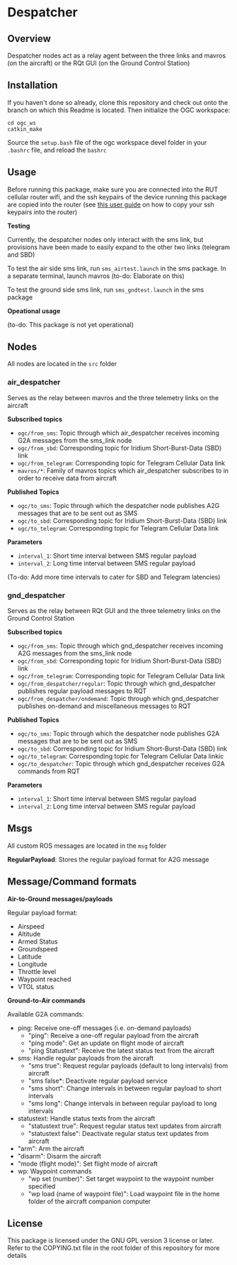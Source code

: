 # Despatcher

## Overview

Despatcher nodes act as a relay agent between the three links and mavros (on the aircraft) or the RQt GUI (on the Ground Control Station)

## Installation

If you haven't done so already, clone this repository and check out onto the branch on which this Readme is located. Then initialize the OGC workspace:

```
cd ogc_ws
catkin_make
```
Source the `setup.bash` file of the ogc workspace devel folder in your `.bashrc` file, and reload the `bashrc`

## Usage

Before running this package, make sure you are connected into the RUT cellular router wifi, and the ssh keypairs of the device running this package are copied into the router (see [this user guide](https://wiki.teltonika-networks.com/view/SSH_RSA_key_authentication_(Linux)) on how to copy your ssh keypairs into the router)

**Testing**

Currently, the despatcher nodes only interact with the sms link, but provisions have been made to easily expand to the other two links (telegram and SBD)

To test the air side sms link, run `sms_airtest.launch` in the sms package. In a separate terminal, launch mavros (to-do: Elaborate on this)

To test the ground side sms link, run `sms_gndtest.launch` in the sms package

**Opeational usage**

(to-do. This package is not yet operational)

## Nodes

All nodes are located in the `src` folder

### air_despatcher

Serves as the relay between mavros and the three telemetry links on the aircraft

**Subscribed topics**

* `ogc/from_sms`: Topic through which air_despatcher receives incoming G2A messages from the sms_link node
* `ogc/from_sbd`: Corresponding topic for Iridium Short-Burst-Data (SBD) link
* `ogc/from_telegram`: Corresponding topic for Telegram Cellular Data link
* `mavros/*`: Family of mavros topics which air_despatcher subscribes to in order to receive data from aircraft

**Published Topics**

* `ogc/to_sms`: Topic through which the despatcher node publishes A2G messages that are to be sent out as SMS
* `ogc/to_sbd`: Corresponding topic for Iridium Short-Burst-Data (SBD) link
* `ogc/to_telegram`: Corresponding topic for Telegram Cellular Data link

**Parameters**

* `interval_1`: Short time interval between SMS regular payload
* `interval_2`: Long time interval between SMS regular payload

(To-do: Add more time intervals to cater for SBD and Telegram latencies)

### gnd_despatcher

Serves as the relay between RQt GUI and the three telemetry links on the Ground Control Station

**Subscribed topics**

* `ogc/from_sms`: Topic through which gnd_despatcher receives incoming A2G messages from the sms_link node
* `ogc/from_sbd`: Corresponding topic for Iridium Short-Burst-Data (SBD) link
* `ogc/from_telegram`: Corresponding topic for Telegram Cellular Data link
* `ogc/from_despatcher/regular`: Topic through which gnd_despatcher publishes regular payload messages to RQT
* `ogc/from_despatcher/ondemand`: Topic through which gnd_despatcher publishes on-demand and miscellaneous messages to RQT

**Published Topics**

* `ogc/to_sms`: Topic through which the despatcher node publishes G2A messages that are to be sent out as SMS
* `ogc/to_sbd`: Corresponding topic for Iridium Short-Burst-Data (SBD) link
* `ogc/to_telegram`: Corresponding topic for Telegram Cellular Data linkic
* `ogc/to_despatcher`: Topic through which gnd_despatcher receives G2A commands from RQT

**Parameters**

* `interval_1`: Short time interval between SMS regular payload
* `interval_2`: Long time interval between SMS regular payload

## Msgs

All custom ROS messages are located in the `msg` folder

**RegularPayload**: Stores the regular payload format for A2G message

## Message/Command formats

**Air-to-Ground messages/payloads**

Regular payload format:

* Airspeed
* Altitude
* Armed Status
* Groundspeed
* Latitude
* Longitude
* Throttle level
* Waypoint reached
* VTOL status

**Ground-to-Air commands**

Available G2A commands:

* ping: Receive one-off messages (i.e. on-demand payloads)
    * "ping": Receive a one-off regular payload from the aircraft
    * "ping mode": Get an update on flight mode of aircraft
    * "ping Statustext": Receive the latest status text from the aircraft
* sms: Handle regular payloads from the aircraft
    * "sms true": Request regular payloads (default to long intervals) from aircraft
    * "sms false*: Deactivate regular payload service
    * "sms short": Change intervals in between regular payload to short intervals
    * "sms long": Change intervals in between regular payload to long intervals
* statustext: Handle status texts from the aircraft
    * "statustext true": Request regular status text updates from aircraft
    * "statustext false": Deactivate regular status text updates from aircraft
* "arm": Arm the aircraft
* "disarm": Disarm the aircraft
* "mode (flight mode)": Set flight mode of aircraft
* wp: Waypoint commands
    * "wp set (number)": Set target waypoint to the waypoint number specified
    * "wp load (name of waypoint file)": Load waypoint file in the home folder of the aircraft companion computer

## License

This package is licensed under the GNU GPL version 3 license or later. Refer to the COPYING.txt file in the root folder of this repository for more details